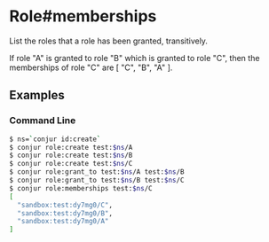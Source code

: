 Role#memberships
================

List the roles that a role has been granted, transitively.

If role "A" is granted to role "B" which is granted to role "C", then the memberships of role "C" are [ "C", "B", "A" ].

Examples
--------

### Command Line

```bash
$ ns=`conjur id:create`
$ conjur role:create test:$ns/A
$ conjur role:create test:$ns/B
$ conjur role:create test:$ns/C
$ conjur role:grant_to test:$ns/A test:$ns/B
$ conjur role:grant_to test:$ns/B test:$ns/C
$ conjur role:memberships test:$ns/C
[
  "sandbox:test:dy7mg0/C",
  "sandbox:test:dy7mg0/B",
  "sandbox:test:dy7mg0/A"
]
```
